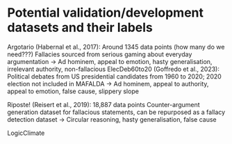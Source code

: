 # Potential validation/development datasets and their labels

Argotario (Habernal et al., 2017): Around 1345 data points (how many do we need???)
Fallacies sourced from serious gaming about everyday argumentation
→ Ad hominem, appeal to emotion, hasty generalisation, irrelevant authority, non-fallacious
ElecDeb60to20 (Goffredo et al., 2023): 
Political debates from US presidential candidates from 1960 to 2020; 2020 election not included in MAFALDA
→ Ad hominem, appeal to authority, appeal to emotion, false cause, slippery slope

Riposte! (Reisert et al., 2019): 18,887 data points
Counter-argument generation dataset for fallacious statements, can be repurposed as a fallacy detection dataset
→ Circular reasoning, hasty generalisation, false cause

LogicClimate

